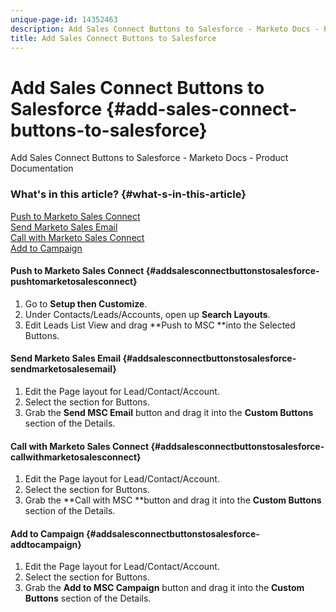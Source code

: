 ```yaml
---
unique-page-id: 14352463
description: Add Sales Connect Buttons to Salesforce - Marketo Docs - Product Documentation
title: Add Sales Connect Buttons to Salesforce
---
```


# Add Sales Connect Buttons to Salesforce {#add-sales-connect-buttons-to-salesforce}

Add Sales Connect Buttons to Salesforce - Marketo Docs - Product Documentation

### What's in this article? {#what-s-in-this-article}

[Push to Marketo Sales Connect](#addsalesconnectbuttonstosalesforce-pushtomarketosalesconnect)  
[Send Marketo Sales Email](#addsalesconnectbuttonstosalesforce-sendmarketosalesemail)  
[Call with Marketo Sales Connect](#addsalesconnectbuttonstosalesforce-callwithmarketosalesconnect)  
[Add to Campaign](#addsalesconnectbuttonstosalesforce-addtocampaign)

#### Push to Marketo Sales Connect {#addsalesconnectbuttonstosalesforce-pushtomarketosalesconnect}

1. Go to **Setup **then** Customize**. 
1. Under Contacts/Leads/Accounts, open up **Search Layouts**. 
1. Edit Leads List View and drag **Push to MSC **into the Selected Buttons.

#### Send Marketo Sales Email {#addsalesconnectbuttonstosalesforce-sendmarketosalesemail}

1. Edit the Page layout for Lead/Contact/Account. 
1. Select the section for Buttons.
1. Grab the **Send MSC Email** button and drag it into the **Custom Buttons** section of the Details.

#### Call with Marketo Sales Connect {#addsalesconnectbuttonstosalesforce-callwithmarketosalesconnect}

1. Edit the Page layout for Lead/Contact/Account. 
1. Select the section for Buttons. 
1. Grab the **Call with MSC **button and drag it into the **Custom Buttons** section of the Details.

#### Add to Campaign {#addsalesconnectbuttonstosalesforce-addtocampaign}

1. Edit the Page layout for Lead/Contact/Account. 
1. Select the section for Buttons. 
1. Grab the **Add to MSC Campaign** button and drag it into the **Custom Buttons** section of the Details.

